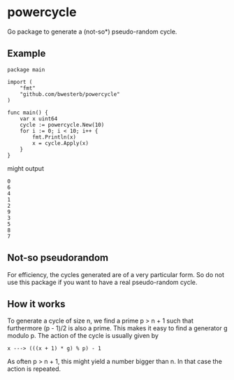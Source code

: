powercycle
==========

Go package to generate a (not-so\*) pseudo-random cycle.

Example
-------

```
package main

import (
	"fmt"
	"github.com/bwesterb/powercycle"
)

func main() {
	var x uint64
	cycle := powercycle.New(10)
	for i := 0; i < 10; i++ {
		fmt.Println(x)
		x = cycle.Apply(x)
	}
}
```

might output

```
0
6
4
1
2
9
3
5
8
7
```

Not-so pseudorandom
-------------------

For efficiency, the cycles generated are of a very particular form.  So do
not use this package if you want to have a real pseudo-random cycle.

How it works
------------
To generate a cycle of size n, we find a prime p > n + 1 such that
furthermore (p - 1)/2 is also a prime.  This makes it easy to find a
generator g modulo p.  The action of the cycle is usually given by

    x ---> (((x + 1) * g) % p) - 1

As often p > n + 1, this might yield a number bigger than n.
In that case the action is repeated.
